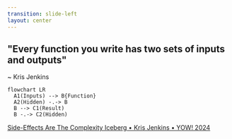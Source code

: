 ```yaml
---
transition: slide-left
layout: center
---
```


## "Every function you write has two sets of inputs and outputs"
~ Kris Jenkins

<v-click>

```mermaid
flowchart LR
  A1(Inputs) --> B{Function}
  A2(Hidden) -.-> B
  B --> C1(Result)
  B -.-> C2(Hidden)

```
</v-click>


<div class="absolute right-30px bottom-30px">
  <a href="https://youtu.be/_nG09Z_tdUU?si=eNeByH3ysQ2yvCc3" >Side-Effects Are The Complexity Iceberg • Kris Jenkins • YOW! 2024 </a>
</div>